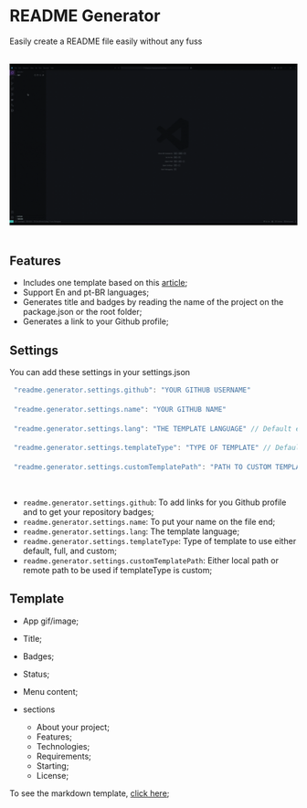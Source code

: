 <h1>README Generator</h1>

Easily create a README file easily without any fuss

<br>

<div align="center">
  <img src="./.github/README-generator.gif" alt="README Generator Gif"/>
</div>

<br>

## Features

- Includes one template based on this [article](https://blog.rocketseat.com.br/como-fazer-um-bom-readme);
- Support En and pt-BR languages;
- Generates title and badges by reading the name of the project on the package.json or the root folder;
- Generates a link to your Github profile;

## Settings

You can add these settings in your settings.json

```js
 "readme.generator.settings.github": "YOUR GITHUB USERNAME"

 "readme.generator.settings.name": "YOUR GITHUB NAME"

 "readme.generator.settings.lang": "THE TEMPLATE LANGUAGE" // Default en

 "readme.generator.settings.templateType": "TYPE OF TEMPLATE" // Default default

 "readme.generator.settings.customTemplatePath": "PATH TO CUSTOM TEMPLATE" // Only used if templateType is "Custom"
```

<br>

* `readme.generator.settings.github`: To add links for you Github profile and to get your repository badges;
* `readme.generator.settings.name`: To put your name on the file end;
* `readme.generator.settings.lang`: The template language;
* `readme.generator.settings.templateType`: Type of template to use either default, full, and custom;
* `readme.generator.settings.customTemplatePath`: Either local path or remote path to be used if templateType is custom;

## Template

- App gif/image;
- Title;
- Badges;
- Status;
- Menu content;

- sections
  - About your project;
  - Features;
  - Technologies;
  - Requirements;
  - Starting;
  - License;

To see the markdown template, [click here](./templates/en/default.md);

